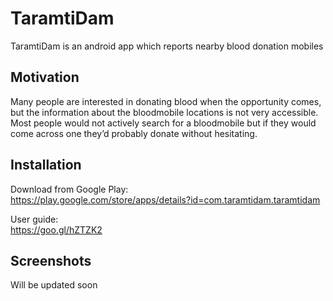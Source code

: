 # TaramtiDam
TaramtiDam is an android app which reports nearby blood donation mobiles

## Motivation
Many people are interested in donating blood when the opportunity comes, but the information about the bloodmobile locations is not very accessible. 
Most people would not actively search for a bloodmobile but if they would come across one they’d probably donate without hesitating.

## Installation
Download from Google Play: <br>
https://play.google.com/store/apps/details?id=com.taramtidam.taramtidam

User guide: <br>
https://goo.gl/hZTZK2

## Screenshots
Will be updated soon
